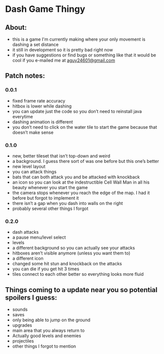 # Dash Game Thingy



## About:

- this is a game I'm currently making where your only movement is dashing a set distance 
- it still in development so it is pretty bad right now 
- if you have suggestions or find bugs or something like that it would be cool if you e-mailed me at aguy24601@gmail.com



## Patch notes:

### 0.0.1
- fixed frame rate accuracy 
- hitbox is lower while dashing
- you can update just the code so you don’t need to reinstall java everytime
- dashing animation is different
- you don’t need to click on the water tile to start the game because that doesn’t make sense 

### 0.1.0
- new, better tileset that isn’t top-down and weird
- a background. I guess there sort of was one before but this one’s better
- new level layout
- you can attack things 
- bats that can both attack you and be attacked with knockback
- an icon so you can look at the indestructible Cell Wall Man in all his beauty whenever you start the game
- the camera stops whenever you reach the edge of the map. I had it before but forgot to implement it
- there isn’t a gap when you dash into walls on the right
- probably several other things I forgot


### 0.2.0
- dash attacks
- a pause menu/level select
- levels
- a different background so you can actually see your attacks
- hitboxes aren’t visible anymore (unless you want them to)
- a different icon
- changed some hit stun and knockback on the attacks
- you can die if you get hit 3 times
- tiles connect to each other better so everything looks more fluid


## Things coming to a update near you so potential spoilers I guess:
- sounds
- saves
- only being able to jump on the ground
- upgrades
- main area that you always return to
- Actually good levels and enemies
- projectiles
- other things I forgot to mention
